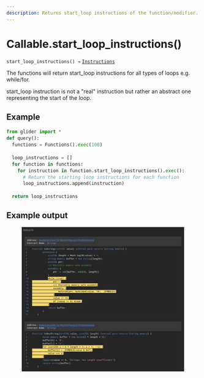 ```yaml
---
description: Returns start_loop instructions of the function/modifier.
---
```


# Callable.start\_loop\_instructions()

`start_loop_instructions() →` [`Instructions`](../instructions/)

The functions will return start\_loop instructions for all types of loops e.g. while/for.

start\_loop instruction is not a "real" instruction but rather an abstract one representing the start of the loop.

## Example

```python
from glider import *
def query():
  functions = Functions().exec(100)

  loop_instructions = []
  for function in functions:
    for instruction in function.start_loop_instructions().exec():
      # Return the starting loop instructions for each function
      loop_instructions.append(instruction)

  return loop_instructions
```

## Example output

<figure><img src="../../.gitbook/assets/image (3) (1) (1) (1) (1) (1) (1) (1).png" alt=""><figcaption></figcaption></figure>
